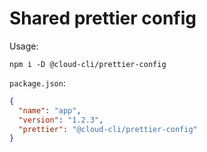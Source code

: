 # Shared prettier config

Usage:

```
npm i -D @cloud-cli/prettier-config
```

`package.json`:
```json
{
  "name": "app",
  "version": "1.2.3",
  "prettier": "@cloud-cli/prettier-config"
}
```
